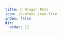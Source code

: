```yaml
---
title: 🐉 Dragon Pets
icon: iconfont icon-fire
index: false
dir:
  order: 12
---
```


<AutoCatalog />